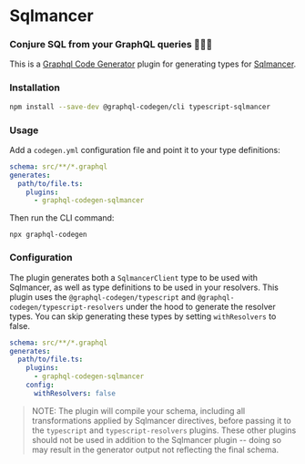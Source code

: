 # Sqlmancer

### Conjure SQL from your GraphQL queries 🧙🔮✨

This is a [Graphql Code Generator](https://graphql-code-generator.com/) plugin for generating types for [Sqlmancer](https://sqlmancer.netlify.app).

### Installation

```sh
npm install --save-dev @graphql-codegen/cli typescript-sqlmancer
```

### Usage

Add a `codegen.yml` configuration file and point it to your type definitions:

```yml
schema: src/**/*.graphql
generates:
  path/to/file.ts:
    plugins:
      - graphql-codegen-sqlmancer
```

Then run the CLI command:

```
npx graphql-codegen
```

### Configuration

The plugin generates both a `SqlmancerClient` type to be used with Sqlmancer, as well as type definitions to be used in your resolvers. This plugin uses the `@graphql-codegen/typescript` and `@graphql-codegen/typescript-resolvers` under the hood to generate the resolver types. You can skip generating these types by setting `withResolvers` to false.

```yml
schema: src/**/*.graphql
generates:
  path/to/file.ts:
    plugins:
      - graphql-codegen-sqlmancer
    config:
      withResolvers: false
```

> NOTE: The plugin will compile your schema, including all transformations applied by Sqlmancer directives, before passing it to the `typescript` and `typescript-resolvers` plugins. These other plugins should not be used in addition to the Sqlmancer plugin -- doing so may result in the generator output not reflecting the final schema.
